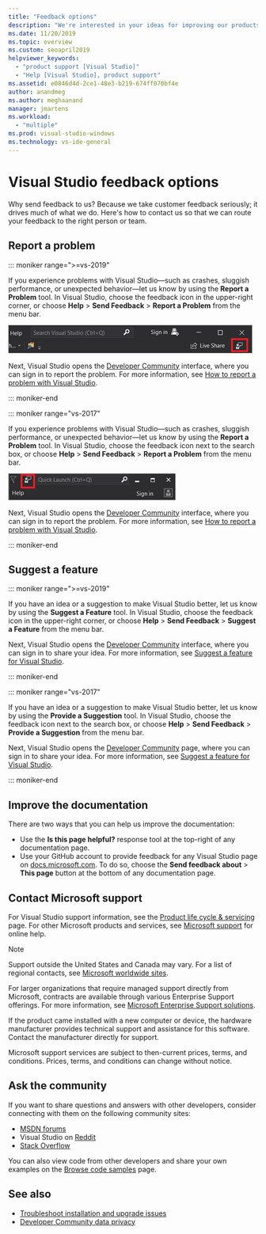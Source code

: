 ```yaml
---
title: "Feedback options"
description: "We're interested in your ideas for improving our products and documentation; here's how to send us feedback."
ms.date: 11/20/2019
ms.topic: overview
ms.custom: seoapril2019
helpviewer_keywords:
  - "product support [Visual Studio]"
  - "Help [Visual Studio], product support"
ms.assetid: e0846d4d-2ce1-48e3-b219-674ff070bf4e
author: anandmeg
ms.author: meghaanand
manager: jmartens
ms.workload:
  - "multiple"
ms.prod: visual-studio-windows
ms.technology: vs-ide-general
---
```

# Visual Studio feedback options

Why send feedback to us? Because we take customer feedback seriously; it drives much of what we do. Here's how to contact us so that we can route your feedback to the right person or team.

## Report a problem

::: moniker range=">=vs-2019"

If you experience problems with Visual Studio&mdash;such as crashes, sluggish performance, or unexpected behavior&mdash;let us know by using the **Report a Problem** tool. In Visual Studio, choose the feedback icon in the upper-right corner, or choose **Help** > **Send Feedback** > **Report a Problem** from the menu bar.

![Send Feedback icon in the Visual Studio IDE](./media/vs-2019/send-feedback-icon.png)

Next, Visual Studio opens the [Developer Community](https://aka.ms/feedback/suggest?space=8) interface, where you can sign in to report the problem. For more information, see [How to report a problem with Visual Studio](how-to-report-a-problem-with-visual-studio.md).

::: moniker-end

::: moniker range="vs-2017"

If you experience problems with Visual Studio&mdash;such as crashes, sluggish performance, or unexpected behavior&mdash;let us know by using the **Report a Problem** tool. In Visual Studio, choose the feedback icon next to the search box, or choose **Help** > **Send Feedback** > **Report a Problem** from the menu bar.

![Send Feedback icon in the Visual Studio 2019 IDE](./media/send-feedback-icon.png)

Next, Visual Studio opens the [Developer Community](https://aka.ms/feedback/suggest?space=8) interface, where you can sign in to report the problem. For more information, see [How to report a problem with Visual Studio](how-to-report-a-problem-with-visual-studio.md).

::: moniker-end

## Suggest a feature

::: moniker range=">=vs-2019"

If you have an idea or a suggestion to make Visual Studio better, let us know by using the **Suggest a Feature** tool. In Visual Studio, choose the feedback icon in the upper-right corner, or choose **Help** > **Send Feedback** > **Suggest a Feature** from the menu bar.

Next, Visual Studio opens the [Developer Community](https://aka.ms/feedback/suggest?space=8) interface, where you can sign in to share your idea. For more information, see [Suggest a feature for Visual Studio](suggest-a-feature.md).

::: moniker-end

::: moniker range="vs-2017"

If you have an idea or a suggestion to make Visual Studio better, let us know by using the **Provide a Suggestion** tool. In Visual Studio, choose the feedback icon next to the search box, or choose **Help** > **Send Feedback** > **Provide a Suggestion** from the menu bar.

Next, Visual Studio opens the [Developer Community](https://aka.ms/feedback/suggest?space=8) page, where you can sign in to share your idea. For more information, see [Suggest a feature for Visual Studio](suggest-a-feature.md).

::: moniker-end

## Improve the documentation

There are two ways that you can help us improve the documentation:

* Use the **Is this page helpful?** response tool at the top-right of any documentation page.
* Use your GitHub account to provide feedback for any Visual Studio page on [docs.microsoft.com](../index.yml). To do so, choose the **Send feedback about** > **This page** button at the bottom of any documentation page.

## Contact Microsoft support

For Visual Studio support information, see the [Product life cycle & servicing](/visualstudio/releases/2019/servicing/) page. For other Microsoft products and services, see [Microsoft support](https://support.microsoft.com/) for online help.

> [!NOTE]
> Support outside the United States and Canada may vary. For a list of regional contacts, see [Microsoft worldwide sites](https://www.microsoft.com/worldwide/).

For larger organizations that require managed support directly from Microsoft, contracts are available through various Enterprise Support offerings. For more information, see [Microsoft Enterprise Support solutions](https://www.microsoft.com/industry/services/support).

If the product came installed with a new computer or device, the hardware manufacturer provides technical support and assistance for this software. Contact the manufacturer directly for support.

Microsoft support services are subject to then-current prices, terms, and conditions. Prices, terms, and conditions can change without notice.

## Ask the community

If you want to share questions and answers with other developers, consider connecting with them on the following community sites:

* [MSDN forums](https://social.msdn.microsoft.com/Forums/home)
* Visual Studio on [Reddit](https://www.reddit.com/r/VisualStudio/)
* [Stack Overflow](https://stackoverflow.com/search?q=visual+studio+-code)

You can also view code from other developers and share your own examples on the [Browse code samples](/samples/browse/) page.

## See also

* [Troubleshoot installation and upgrade issues](../install/troubleshooting-installation-issues.md)
* [Developer Community data privacy](developer-community-privacy.md)
